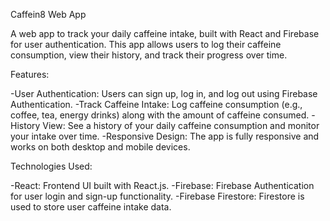 Caffein8 Web App

A web app to track your daily caffeine intake, built with React and Firebase for user authentication. This app allows users to log their caffeine consumption, view their history, and track their progress over time.

Features:

-User Authentication: Users can sign up, log in, and log out using Firebase Authentication. 
-Track Caffeine Intake: Log caffeine consumption (e.g., coffee, tea, energy drinks) along with the amount of caffeine consumed. 
-History View: See a history of your daily caffeine consumption and monitor your intake over time.
-Responsive Design: The app is fully responsive and works on both desktop and mobile devices.

Technologies Used:

-React: Frontend UI built with React.js. 
-Firebase: Firebase Authentication for user login and sign-up functionality. 
-Firebase Firestore: Firestore is used to store user caffeine intake data.